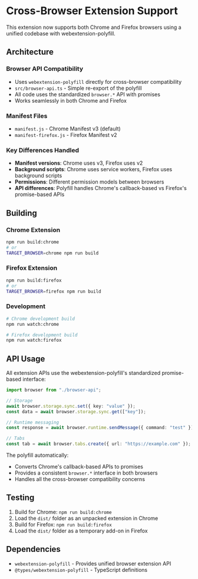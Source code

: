 # Cross-Browser Extension Support

This extension now supports both Chrome and Firefox browsers using a unified
codebase with webextension-polyfill.

## Architecture

### Browser API Compatibility

- Uses `webextension-polyfill` directly for cross-browser compatibility
- `src/browser-api.ts` - Simple re-export of the polyfill
- All code uses the standardized `browser.*` API with promises
- Works seamlessly in both Chrome and Firefox

### Manifest Files

- `manifest.js` - Chrome Manifest v3 (default)
- `manifest-firefox.js` - Firefox Manifest v2

### Key Differences Handled

- **Manifest versions**: Chrome uses v3, Firefox uses v2
- **Background scripts**: Chrome uses service workers, Firefox uses background scripts
- **Permissions**: Different permission models between browsers
- **API differences**: Polyfill handles Chrome's callback-based vs Firefox's
  promise-based APIs

## Building

### Chrome Extension

```bash
npm run build:chrome
# or
TARGET_BROWSER=chrome npm run build
```

### Firefox Extension

```bash
npm run build:firefox
# or
TARGET_BROWSER=firefox npm run build
```

### Development

```bash
# Chrome development build
npm run watch:chrome

# Firefox development build
npm run watch:firefox
```

## API Usage

All extension APIs use the webextension-polyfill's standardized promise-based interface:

```typescript
import browser from "./browser-api";

// Storage
await browser.storage.sync.set({ key: "value" });
const data = await browser.storage.sync.get(["key"]);

// Runtime messaging
const response = await browser.runtime.sendMessage({ command: "test" });

// Tabs
const tab = await browser.tabs.create({ url: "https://example.com" });
```

The polyfill automatically:

- Converts Chrome's callback-based APIs to promises
- Provides a consistent `browser.*` interface in both browsers
- Handles all the cross-browser compatibility concerns

## Testing

1. Build for Chrome: `npm run build:chrome`
2. Load the `dist/` folder as an unpacked extension in Chrome
3. Build for Firefox: `npm run build:firefox`
4. Load the `dist/` folder as a temporary add-on in Firefox

## Dependencies

- `webextension-polyfill` - Provides unified browser extension API
- `@types/webextension-polyfill` - TypeScript definitions
